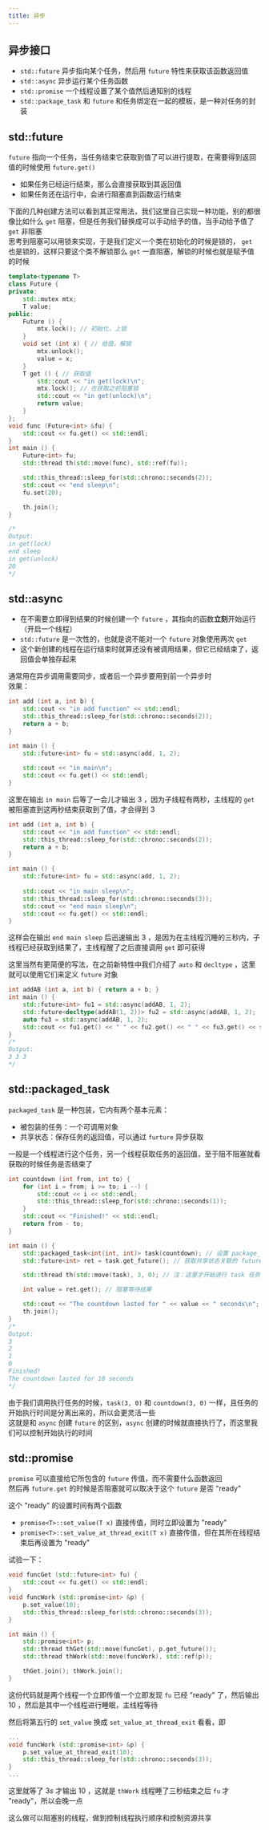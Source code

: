 ```yaml
---
title: 异步
---
```


## 异步接口

- `std::future` 异步指向某个任务，然后用 `future` 特性来获取该函数返回值
- `std::async` 异步运行某个任务函数
- `std::promise` 一个线程设置了某个值然后通知别的线程
- `std::package_task` 和 `future` 和任务绑定在一起的模板，是一种对任务的封装

## std::future

`future` 指向一个任务，当任务结束它获取到值了可以进行提取，在需要得到返回值的时候使用 `future.get()` 
  - 如果任务已经运行结束，那么会直接获取到其返回值
  - 如果任务还在运行中，会进行阻塞直到函数运行结束  

下面的几种创建方法可以看到其正常用法，我们这里自己实现一种功能，别的都很像比如什么 `get` 阻塞，但是任务我们替换成可以手动给予的值，当手动给予值了 `get` 非阻塞   
思考到阻塞可以用锁来实现，于是我们定义一个类在初始化的时候是锁的， `get` 也是锁的，这样只要这个类不解锁那么 `get` 一直阻塞，解锁的时候也就是赋予值的时候  

```cpp
template<typename T>
class Future {
private:
    std::mutex mtx;
    T value;
public:
    Future () {
        mtx.lock(); // 初始化，上锁
    }
    void set (int x) { // 给值，解锁
        mtx.unlock();
        value = x;
    }
    T get () { // 获取值
        std::cout << "in get(lock)\n";
        mtx.lock(); // 在获取之前阻塞锁
        std::cout << "in get(unlock)\n";
        return value;
    }
};
void func (Future<int> &fu) {
    std::cout << fu.get() << std::endl;
}
int main () {
    Future<int> fu;
    std::thread th(std::move(func), std::ref(fu));

    std::this_thread::sleep_for(std::chrono::seconds(2));
    std::cout << "end sleep\n";
    fu.set(20);

    th.join();
}

/*
Output:
in get(lock)
end sleep
in get(unlock)
20
*/
```
 
## std::async

- 在不需要立即得到结果的时候创建一个 `future` ，其指向的函数**立刻**开始运行（开启一个线程）
- `std::future` 是一次性的，也就是说不能对一个 `future` 对象使用两次 `get`  
- 这个新创建的线程在运行结束时就算还没有被调用结果，但它已经结束了，返回值会单独存起来
    
通常用在异步调用需要同步，或者后一个异步要用到前一个异步时  
效果：  

```cpp
int add (int a, int b) {
    std::cout << "in add function" << std::endl;
    std::this_thread::sleep_for(std::chrono::seconds(2));
    return a + b;
}

int main () {
    std::future<int> fu = std::async(add, 1, 2);
    
    std::cout << "in main\n";
    std::cout << fu.get() << std::endl;
}
```

这里在输出 `in main` 后等了一会儿才输出 $3$ ，因为子线程有两秒，主线程的 `get` 被阻塞直到这两秒结束获取到了值，才会得到 $3$  

```cpp
int add (int a, int b) {
    std::cout << "in add function" << std::endl;
    std::this_thread::sleep_for(std::chrono::seconds(2));
    return a + b;
}

int main () {
    std::future<int> fu = std::async(add, 1, 2);
    
    std::cout << "in main sleep\n";
    std::this_thread::sleep_for(std::chrono::seconds(3));
    std::cout << "end main sleep\n";
    std::cout << fu.get() << std::endl;
}
```

这样会在输出 `end main sleep` 后迅速输出 $3$ ，是因为在主线程沉睡的三秒内，子线程已经获取到结果了，主线程醒了之后直接调用 `get` 即可获得  
  
这里当然有更简便的写法，在之前新特性中我们介绍了 `auto` 和 `decltype` ，这里就可以使用它们来定义 `future` 对象    

```cpp
int addAB (int a, int b) { return a + b; }
int main () {
    std::future<int> fu1 = std::async(addAB, 1, 2);
    std::future<decltype(addAB(1, 2))> fu2 = std::async(addAB, 1, 2);
    auto fu3 = std::async(addAB, 1, 2);
    std::cout << fu1.get() << " " << fu2.get() << " " << fu3.get() << std::endl;
}
/*
Output:
3 3 3
*/
```

## std::packaged_task

`packaged_task` 是一种包装，它内有两个基本元素：
- 被包装的任务：一个可调用对象
- 共享状态：保存任务的返回值，可以通过 `furture` 异步获取

一般是一个线程进行这个任务，另一个线程获取任务的返回值，至于阻不阻塞就看获取的时候任务是否结束了  

```cpp
int countdown (int from, int to) {
    for (int i = from; i >= to; i --) {
        std::cout << i << std::endl;
        std::this_thread::sleep_for(std::chrono::seconds(1));
    }
    std::cout << "Finished!" << std::endl;
    return from - to;
}

int main () {
    std::packaged_task<int(int, int)> task(countdown); // 设置 package_task
    std::future<int> ret = task.get_future(); // 获取共享状态关联的 future 对象

    std::thread th(std::move(task), 3, 0); // 注：这里才开始进行 task 任务：计数

    int value = ret.get(); // 阻塞等待结果

    std::cout << "The countdown lasted for " << value << " seconds\n";
    th.join();
}
/*
Output:
3
2
1
0
Finished!
The countdown lasted for 10 seconds
*/
```

由于我们调用执行任务的时候，`task(3, 0)` 和 `countdown(3, 0)` 一样，且任务的开始执行时间是分离出来的，所以会更灵活一些  
这就是和 `async` 创建 `future` 的区别，`async` 创建的时候就直接执行了，而这里我们可以控制开始执行的时间  

## std::promise

`promise` 可以直接给它所包含的 `future` 传值，而不需要什么函数返回  
然后再 `future.get` 的时候是否阻塞就可以取决于这个 `future` 是否 "ready" 

这个 "ready" 的设置时间有两个函数  

- `promise<T>::set_value(T x)` 直接传值，同时立即设置为 "ready"
- `promise<T>::set_value_at_thread_exit(T x)` 直接传值，但在其所在线程结束后再设置为 "ready"  

试验一下：      
  
```cpp
void funcGet (std::future<int> fu) {
    std::cout << fu.get() << std::endl;
}
void funcWork (std::promise<int> &p) {
    p.set_value(10);
    std::this_thread::sleep_for(std::chrono::seconds(3));
}

int main () {
    std::promise<int> p;
    std::thread thGet(std::move(funcGet), p.get_future());
    std::thread thWork(std::move(funcWork), std::ref(p));

    thGet.join(); thWork.join();
}
```

这份代码就是两个线程一个立即传值一个立即发现 `fu` 已经 "ready" 了，然后输出 $10$ ，然后是其中一个线程进行睡眠，主线程等待  

然后将第五行的 `set_value` 换成 `set_value_at_thread_exit` 看看，即  

```cpp
...
void funcWork (std::promise<int> &p) {
    p.set_value_at_thread_exit(10);
    std::this_thread::sleep_for(std::chrono::seconds(3));
}
...
```
这里就等了 $3s$ 才输出 $10$ ，这就是 `thWork` 线程睡了三秒结束之后 `fu` 才 "ready"，所以会晚一点    

这么做可以阻塞别的线程，做到控制线程执行顺序和控制资源共享